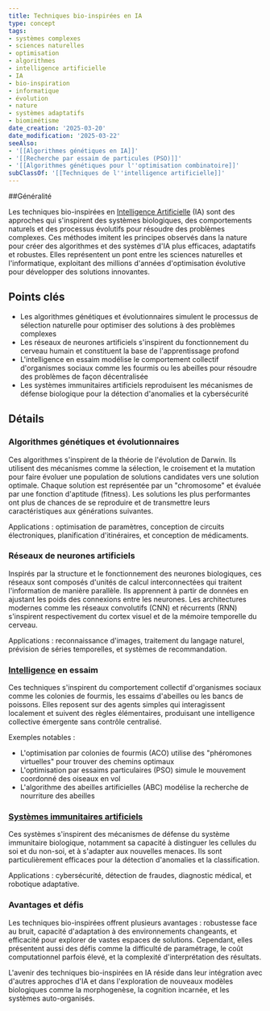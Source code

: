 ```yaml
---
title: Techniques bio-inspirées en IA
type: concept
tags:
- systèmes complexes
- sciences naturelles
- optimisation
- algorithmes
- intelligence artificielle
- IA
- bio-inspiration
- informatique
- évolution
- nature
- systèmes adaptatifs
- biomimétisme
date_creation: '2025-03-20'
date_modification: '2025-03-22'
seeAlso:
- '[[Algorithmes génétiques en IA]]'
- '[[Recherche par essaim de particules (PSO)]]'
- '[[Algorithmes génétiques pour l''optimisation combinatoire]]'
subClassOf: '[[Techniques de l''intelligence artificielle]]'
---
```

##Généralité

Les techniques bio-inspirées en [Intelligence Artificielle](https://fr.wikipedia.org/wiki/Intelligence_Artificielle) (IA) sont des approches qui s'inspirent des systèmes biologiques, des comportements naturels et des processus évolutifs pour résoudre des problèmes complexes. Ces méthodes imitent les principes observés dans la nature pour créer des algorithmes et des systèmes d'IA plus efficaces, adaptatifs et robustes. Elles représentent un pont entre les sciences naturelles et l'informatique, exploitant des millions d'années d'optimisation évolutive pour développer des solutions innovantes.

## Points clés

- Les algorithmes génétiques et évolutionnaires simulent le processus de sélection naturelle pour optimiser des solutions à des problèmes complexes
- Les réseaux de neurones artificiels s'inspirent du fonctionnement du cerveau humain et constituent la base de l'apprentissage profond
- L'intelligence en essaim modélise le comportement collectif d'organismes sociaux comme les fourmis ou les abeilles pour résoudre des problèmes de façon décentralisée
- Les systèmes immunitaires artificiels reproduisent les mécanismes de défense biologique pour la détection d'anomalies et la cybersécurité

## Détails

### Algorithmes génétiques et évolutionnaires

Ces algorithmes s'inspirent de la théorie de l'évolution de Darwin. Ils utilisent des mécanismes comme la sélection, le croisement et la mutation pour faire évoluer une population de solutions candidates vers une solution optimale. Chaque solution est représentée par un "chromosome" et évaluée par une fonction d'aptitude (fitness). Les solutions les plus performantes ont plus de chances de se reproduire et de transmettre leurs caractéristiques aux générations suivantes.

Applications : optimisation de paramètres, conception de circuits électroniques, planification d'itinéraires, et conception de médicaments.

### Réseaux de neurones artificiels

Inspirés par la structure et le fonctionnement des neurones biologiques, ces réseaux sont composés d'unités de calcul interconnectées qui traitent l'information de manière parallèle. Ils apprennent à partir de données en ajustant les poids des connexions entre les neurones. Les architectures modernes comme les réseaux convolutifs (CNN) et récurrents (RNN) s'inspirent respectivement du cortex visuel et de la mémoire temporelle du cerveau.

Applications : reconnaissance d'images, traitement du langage naturel, prévision de séries temporelles, et systèmes de recommandation.

### [Intelligence](https://fr.wikipedia.org/wiki/Intelligence) en essaim

Ces techniques s'inspirent du comportement collectif d'organismes sociaux comme les colonies de fourmis, les essaims d'abeilles ou les bancs de poissons. Elles reposent sur des agents simples qui interagissent localement et suivent des règles élémentaires, produisant une intelligence collective émergente sans contrôle centralisé.

Exemples notables :
- L'optimisation par colonies de fourmis (ACO) utilise des "phéromones virtuelles" pour trouver des chemins optimaux
- L'optimisation par essaims particulaires (PSO) simule le mouvement coordonné des oiseaux en vol
- L'algorithme des abeilles artificielles (ABC) modélise la recherche de nourriture des abeilles

### [Systèmes immunitaires artificiels](https://fr.wikipedia.org/wiki/Systèmes_immunitaires_artificiels)

Ces systèmes s'inspirent des mécanismes de défense du système immunitaire biologique, notamment sa capacité à distinguer les cellules du soi et du non-soi, et à s'adapter aux nouvelles menaces. Ils sont particulièrement efficaces pour la détection d'anomalies et la classification.

Applications : cybersécurité, détection de fraudes, diagnostic médical, et robotique adaptative.

### Avantages et défis

Les techniques bio-inspirées offrent plusieurs avantages : robustesse face au bruit, capacité d'adaptation à des environnements changeants, et efficacité pour explorer de vastes espaces de solutions. Cependant, elles présentent aussi des défis comme la difficulté de paramétrage, le coût computationnel parfois élevé, et la complexité d'interprétation des résultats.

L'avenir des techniques bio-inspirées en IA réside dans leur intégration avec d'autres approches d'IA et dans l'exploration de nouveaux modèles biologiques comme la morphogenèse, la cognition incarnée, et les systèmes auto-organisés.